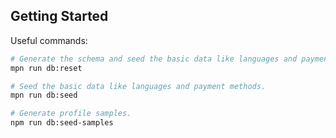 ## Getting Started

Useful commands:
```bash
# Generate the schema and seed the basic data like languages and payment methods.
mpn run db:reset

# Seed the basic data like languages and payment methods.
mpn run db:seed

# Generate profile samples.
npm run db:seed-samples

```
